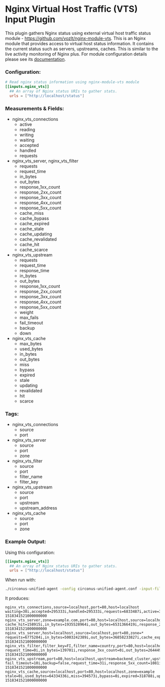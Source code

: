 # Nginx Virtual Host Traffic (VTS) Input Plugin

This plugin gathers Nginx status using external virtual host traffic status module -  https://github.com/vozlt/nginx-module-vts. This is an Nginx module that provides access to virtual host status information. It contains the current status such as servers, upstreams, caches. This is similar to the live activity monitoring of Nginx plus.
For module configuration details please see its [documentation](https://github.com/vozlt/nginx-module-vts#synopsis).

### Configuration:

```toml
# Read nginx status information using nginx-module-vts module
[[inputs.nginx_vts]]
  ## An array of Nginx status URIs to gather stats.
  urls = ["http://localhost/status"]
```

### Measurements & Fields:

- nginx_vts_connections
  - active
  - reading
  - writing
  - waiting
  - accepted
  - handled
  - requests
- nginx_vts_server, nginx_vts_filter
  - requests
  - request_time
  - in_bytes
  - out_bytes
  - response_1xx_count
  - response_2xx_count
  - response_3xx_count
  - response_4xx_count
  - response_5xx_count
  - cache_miss
  - cache_bypass
  - cache_expired
  - cache_stale
  - cache_updating
  - cache_revalidated
  - cache_hit
  - cache_scarce
- nginx_vts_upstream
  - requests
  - request_time
  - response_time
  - in_bytes
  - out_bytes
  - response_1xx_count
  - response_2xx_count
  - response_3xx_count
  - response_4xx_count
  - response_5xx_count
  - weight
  - max_fails
  - fail_timeout
  - backup
  - down
- nginx_vts_cache
  - max_bytes
  - used_bytes
  - in_bytes
  - out_bytes
  - miss
  - bypass
  - expired
  - stale
  - updating
  - revalidated
  - hit
  - scarce


### Tags:

- nginx_vts_connections
  - source
  - port
- nginx_vts_server
  - source
  - port
  - zone
- nginx_vts_filter
  - source
  - port
  - filter_name
  - filter_key
- nginx_vts_upstream
  - source
  - port
  - upstream
  - upstream_address
- nginx_vts_cache
  - source
  - port
  - zone


### Example Output:

Using this configuration:
```toml
[[inputs.nginx_vts]]
  ## An array of Nginx status URIs to gather stats.
  urls = ["http://localhost/status"]
```

When run with:
```sh
./circonus-unified-agent -config circonus-unified-agent.conf -input-filter nginx_vts -test
```

It produces:
```
nginx_vts_connections,source=localhost,port=80,host=localhost waiting=30i,accepted=295333i,handled=295333i,requests=6833487i,active=33i,reading=0i,writing=3i 1518341521000000000
nginx_vts_server,zone=example.com,port=80,host=localhost,source=localhost cache_hit=158915i,in_bytes=1935528964i,out_bytes=6531366419i,response_2xx_count=809994i,response_4xx_count=16664i,cache_bypass=0i,cache_stale=0i,cache_revalidated=0i,requests=2187977i,response_1xx_count=0i,response_3xx_count=1360390i,cache_miss=2249i,cache_updating=0i,cache_scarce=0i,request_time=13i,response_5xx_count=929i,cache_expired=0i 1518341521000000000
nginx_vts_server,host=localhost,source=localhost,port=80,zone=* requests=6775284i,in_bytes=5003242389i,out_bytes=36858233827i,cache_expired=318881i,cache_updating=0i,request_time=51i,response_1xx_count=0i,response_2xx_count=4385916i,response_4xx_count=83680i,response_5xx_count=1186i,cache_bypass=0i,cache_revalidated=0i,cache_hit=1972222i,cache_scarce=0i,response_3xx_count=2304502i,cache_miss=408251i,cache_stale=0i 1518341521000000000
nginx_vts_filter,filter_key=FI,filter_name=country,port=80,host=localhost,source=localhost request_time=0i,in_bytes=139701i,response_3xx_count=0i,out_bytes=2644495i,response_1xx_count=0i,cache_expired=0i,cache_scarce=0i,requests=179i,cache_miss=0i,cache_bypass=0i,cache_stale=0i,cache_updating=0i,cache_revalidated=0i,cache_hit=0i,response_2xx_count=177i,response_4xx_count=2i,response_5xx_count=0i 1518341521000000000
nginx_vts_upstream,port=80,host=localhost,upstream=backend_cluster,upstream_address=127.0.0.1:6000,source=localhost fail_timeout=10i,backup=false,request_time=31i,response_5xx_count=1081i,response_2xx_count=1877498i,max_fails=1i,in_bytes=2763336289i,out_bytes=19470265071i,weight=1i,down=false,response_time=31i,response_1xx_count=0i,response_4xx_count=76125i,requests=3379232i,response_3xx_count=1424528i 1518341521000000000
nginx_vts_cache,source=localhost,port=80,host=localhost,zone=example stale=0i,used_bytes=64334336i,miss=394573i,bypass=0i,expired=318788i,updating=0i,revalidated=0i,hit=689883i,scarce=0i,max_bytes=9223372036854775296i,in_bytes=1111161581i,out_bytes=19175548290i 1518341521000000000
```
